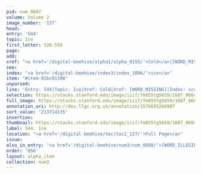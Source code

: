 ```yaml
---
pid: num_0687
volume: Volume 2
image_number: '137'
head:
entry: '544'
topic: Ice
first_letter: 526-550
page:
add:
xref: "<a href='/digital-beehive/alpha1/alpha_0155/'>Cold</a>|[WORD_MISSING]"
see:
index: "<a href='/digital-beehive/index3/index_1896/'>ice</a>"
item: "#item-91bc81308"
unparsed:
line: 'Entry: 544|Topic: Ice|Xref: Cold|Xref: [WORD_MISSING]|Index: ice|#item-91bc81308'
selection: https://stacks.stanford.edu/image/iiif/fm855tg5659/1607_0604/463,4135,2736,405/full/0/default.jpg
full_image: https://stacks.stanford.edu/image/iiif/fm855tg5659/1607_0604/full/full/0/default.jpg
annotation_uri: http://dev.llgc.org.uk/annotation/1576695260907
sort_value: '213714135'
insertion:
thumbnail: https://stacks.stanford.edu/image/iiif/fm855tg5659/1607_0604/463,4135,600,180/250,/0/default.jpg
label: 544. Ice
location: "<a href='/digital-beehive/toc/toc2_127/'>Full Page</a>"
issue:
also_in_entry: "<a href='/digital-beehive/num3/num_0688/'>[WORD_ILLEGIBLE]</a>"
order: '056'
layout: alpha_item
collection: num3
---
```

